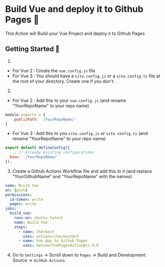 # Build Vue and deploy it to Github Pages 🚀
This Action will Build your Vue Project and deploy it to Github Pages

## Getting Started 🎉


1.
- For Vue 2 : Create the `vue.config.js` file
- For Vue 3 : You should have a `vite.config.js` or a `vite.config.ts` file at the root of your directory. Create one if you don't.
2.
- For Vue 2 : Add this to your `vue.config.js` (and rename "YourRepoName" to your repo name)
```javascript
module.exports = {
    publicPath: '/YourRepoName/'
}
```
- For Vue 3 : Add this to you `vite.config.js` or `vite.config.ts` (and rename "YourRepoName" to your repo name)
```javascript
export default defineConfig({
  ... // Already existing configurations
  base: '/YourRepoName/'
});
```

3. Create a Github Actions Workflow file and add this to it (and replace "YourGithubName" and "YourRepoName" with the names)
```yml
name: Build Vue
on: [push]
permissions:
  id-token: write
  pages: write
jobs:
  build_vue:
    runs-on: ubuntu-latest
    name: Build Vue
    steps:
      - name: Checkout
        uses: actions/checkout@v3
      - name: Vue App to Github Pages
        uses: dencee/VuePagesAction@v1.0.0
```
4. Go to `Settings` -> Scroll down to `Pages` -> Build and Development: Source -> `GitHub Actions`
